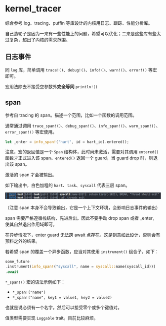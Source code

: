 # kernel_tracer

综合参考 log、tracing、puffin 等库设计的内核用日志、跟踪、性能分析库。

自己造轮子是因为一来有一些性能上的问题，希望可以优化；二来是这些库有些太过复杂，超出了内核的需求范围。

## 日志事件

同 `log` 库，简单调用 `trace!()`、`debug!()`、`info!()`、`warn!()`、`error!()` 等宏即可。

宏用法除去不接受空参数外**完全等同** `println!()`

## span

参考自 tracing 的 span。描述一个范围，比如一个函数的调用范围。

通常通过调用 `trace_span!()`、`debug_span!()`、`info_span!()`、`warn_span!()`、`error_span!()` 等宏使用。

```rust
let _enter = info_span!("hart", id = hart_id).entered();
```

注意，宏的返回值是一个 `Span` 结构体，此时尚未激活，需要对其调用 `entered()` 函数才正式进入该 span。`entered()` 返回一个 guard，当 guard drop 时，则退出该 span。

激活的 span 才会被输出。

如下输出中，白色加粗的 `hart`、`task`、`syscall` 代表三层 span。

![span output example](../../../res/images/span_output_example.png)

（注意 span 本身不会导致输出，它是一个上下文环境，会影响日志事件的输出）

span 需要严格遵循栈结构，先进后出。因此不要手动 drop span 或者 _enter，使其自然退出作用域即可。

在异步情况下，enter guard 无法跨 await 点存在。这是刻意如此设计，否则会有预料之外的结果。

若希望 span 的覆盖一个异步函数，应当对其使用 `instrument()` 组合子，如下：

```rust
some_future
.instrument(info_span!("syscall", name = syscall::name(syscall_id)))
.await
```

`*_span!()` 宏的语法示例如下：

- `*_span!("name")`
- `*_span!("name", key1 = value1, key2 = value2)`

也就是说必须有一个名字，然后可以接受零个或多个键值对。

值类型需要实现 `Loggable` trait。目前比较麻烦。
